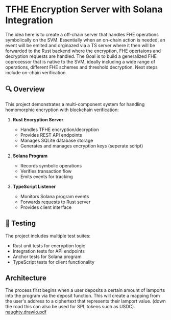 # TFHE Encryption Server with Solana Integration

The idea here is to create a off-chain server that handles FHE operations symbolically on the SVM. Essentially when an on-chain action is needed, an event will be emited and orginazed via a TS server where it then will be forwarded to the Rust backend where the encryption, FHE opertaions and decryption requests are handled. The Goal is to build a generalized FHE coprocessor that is native to the SVM, ideally including a wide range of operations, different FHE schemes and threshold decryption. Next steps include on-chain verification. 

## 🔍 Overview

This project demonstrates a multi-component system for handling homomorphic encryption with blockchain verification:

1. **Rust Encryption Server**
   - Handles TFHE encryption/decryption
   - Provides REST API endpoints
   - Manages SQLite database storage
   - Generates and manages encryption keys (seperate script)

2. **Solana Program**
   - Records symbolic operations
   - Verifies transaction flow
   - Emits events for tracking

3. **TypeScript Listener**
   - Monitors Solana program events
   - Forwards requests to Rust server
   - Provides client interface

## 🧪 Testing

The project includes multiple test suites: 
- Rust unit tests for encryption logic
- Integration tests for API endpoints
- Anchor tests for Solana program
- TypeScript tests for client functionality

## Architecture 

The process first begins when a user deposits a certain amount of lamports into the program via the deposit function. This will create a mapping from the user's address to a ciphertext that represents their lamport value. (down the road this can also be used for SPL tokens such as USDC). 
[naughty.drawio.pdf](https://github.com/user-attachments/files/19120696/naughty.drawio.pdf)




